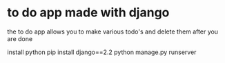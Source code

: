# to do app made with django

the to do app allows you to make various todo's and delete them after you are done 

install python
pip install django==2.2
python manage.py runserver
